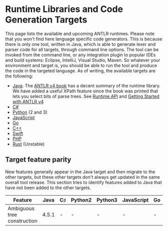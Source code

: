# Runtime Libraries and Code Generation Targets

This page lists the available and upcoming ANTLR runtimes. Please note that you won't find here language specific code generators. This is because there is only one tool, written in Java, which is able to generate lexer and parser code for all targets, through command line options. The tool can be invoked from the command line, or any integration plugin to popular IDEs and build systems: Eclipse, IntelliJ, Visual Studio, Maven. So whatever your environment and target is, you should be able to run the tool and produce the code in the targeted language. As of writing, the available targets are the following:

* [Java](java-target.md). The [ANTLR v4 book](http://pragprog.com/book/tpantlr2/the-definitive-antlr-4-reference) has a decent summary of the runtime library.  We have added a useful XPath feature since the book was printed that lets you select bits of parse trees. See [Runtime API](http://www.antlr.org/api/Java/index.html) and [Getting Started with ANTLR v4](getting-started.md)
* [C#](csharp-target.md)
* [Python](python-target.md) (2 and 3)
* [JavaScript](javascript-target.md)
* [Go](go-target.md)
* [C++](cpp-target.md)
* [Swift](swift-target.md)
* [PHP](php-target.md)
* [Rust](rust-target.md) (Unstable)

## Target feature parity

New features generally appear in the Java target and then migrate to the other targets, but these other targets don't always get updated in the same overall tool release. This section tries to identify features added to Java that have not been added to the other targets.

|Feature|Java|C&sharp;|Python2|Python3|JavaScript|Go|C++|Swift|PHP
|---|---|---|---|---|---|---|---|---|---|
|Ambiguous tree construction|4.5.1|-|-|-|-|-|-|-|-|

